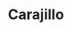 ---
excerpt: Carajillo - better Espresso Martini
title: Carajillo
category: cocktails
tags: [coffee, espresso]
rating: 10

ingredients:
- 2oz Licor 43
- 2oz espresso

directions:
- Pour into a shaker with ice and shake for 15 seconds
- Strain into a whiskey glass on the rocks.
- You can also do a stirred version - just do Licor 43 on the rocks, and pour the espresso on top when ready to serve. Then stir.
---